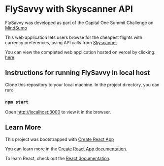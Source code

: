 # FlySavvy with Skyscanner API

FlySavvy was developed as part of the Capital One Summit Challenge on [MindSumo](https://www.mindsumo.com/contests/travel_summit)

This web application lets users browse for the cheapest flights with currency preferences, using API calls from [Skyscanner](https://rapidapi.com/skyscanner/api/skyscanner-flight-search)

You can view the completed web application hosted on vercel by clicking: [here](https://flysavvy.vercel.app/)



## Instructions for running FlySavvy in local host

Clone this repository to your local machine. In the project directory, you can run:

### `npm start`

Open [http://localhost:3000](http://localhost:3000) to view it in the browser.


## Learn More
This project was bootstrapped with [Create React App](https://github.com/facebook/create-react-app)

You can learn more in the [Create React App documentation](https://facebook.github.io/create-react-app/docs/getting-started).

To learn React, check out the [React documentation](https://reactjs.org/).



